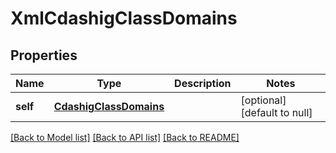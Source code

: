# XmlCdashigClassDomains

## Properties
Name | Type | Description | Notes
------------ | ------------- | ------------- | -------------
**self** | [**CdashigClassDomains**](CdashigClassDomains.md) |  | [optional] [default to null]

[[Back to Model list]](../README.md#documentation-for-models) [[Back to API list]](../README.md#documentation-for-api-endpoints) [[Back to README]](../README.md)


